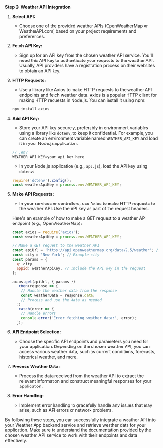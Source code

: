 **Step 2: Weather API Integration**

1. **Select API:**
   - Choose one of the provided weather APIs (OpenWeatherMap or WeatherAPI.com) based on your project requirements and preferences.

2. **Fetch API Key:**
   - Sign up for an API key from the chosen weather API service. You'll need this API key to authenticate your requests to the weather API. Usually, API providers have a registration process on their websites to obtain an API key.

3. **HTTP Requests:**
   - Use a library like Axios to make HTTP requests to the weather API endpoints and fetch weather data. Axios is a popular HTTP client for making HTTP requests in Node.js. You can install it using npm:

   ```bash
   npm install axios
   ```

4. **Add API Key:**
   - Store your API key securely, preferably in environment variables using a library like `dotenv`, to keep it confidential. For example, you can create an environment variable named `WEATHER_API_KEY` and load it in your Node.js application.

   ```javascript
   // .env
   WEATHER_API_KEY=your_api_key_here
   ```

   - In your Node.js application (e.g., `app.js`), load the API key using `dotenv`:

   ```javascript
   require('dotenv').config();
   const weatherApiKey = process.env.WEATHER_API_KEY;
   ```

5. **Make API Requests:**
   - In your services or controllers, use Axios to make HTTP requests to the weather API. Use the API key as part of the request headers.

   Here's an example of how to make a GET request to a weather API endpoint (e.g., OpenWeatherMap):

   ```javascript
   const axios = require('axios');
   const weatherApiKey = process.env.WEATHER_API_KEY;

   // Make a GET request to the weather API
   const apiUrl = 'https://api.openweathermap.org/data/2.5/weather'; // Replace with the actual API endpoint
   const city = 'New York'; // Example city
   const params = {
     q: city,
     appid: weatherApiKey, // Include the API key in the request
   };

   axios.get(apiUrl, { params })
     .then(response => {
       // Handle the weather data from the response
       const weatherData = response.data;
       // Process and use the data as needed
     })
     .catch(error => {
       // Handle errors
       console.error('Error fetching weather data:', error);
     });
   ```

6. **API Endpoint Selection:**
   - Choose the specific API endpoints and parameters you need for your application. Depending on the chosen weather API, you can access various weather data, such as current conditions, forecasts, historical weather, and more.

7. **Process Weather Data:**
   - Process the data received from the weather API to extract the relevant information and construct meaningful responses for your application.

8. **Error Handling:**
   - Implement error handling to gracefully handle any issues that may arise, such as API errors or network problems.

By following these steps, you can successfully integrate a weather API into your Weather App backend service and retrieve weather data for your application. Make sure to understand the documentation provided by the chosen weather API service to work with their endpoints and data effectively.